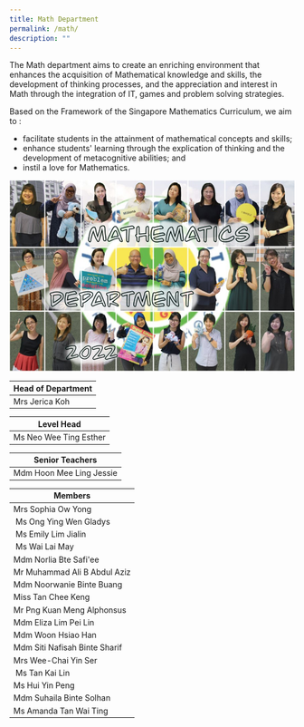 ```yaml
---
title: Math Department
permalink: /math/
description: ""
---
```

The Math department aims to create an enriching environment that enhances the acquisition of Mathematical knowledge and skills, the development of thinking processes, and the appreciation and interest in Math through the integration of IT, games and problem solving strategies.

  

Based on the Framework of the Singapore Mathematics Curriculum, we aim to :

*   facilitate students in the attainment of mathematical concepts and skills;
*   enhance students' learning through the explication of thinking and the development of metacognitive abilities; and
*   instil a love for Mathematics.

![Math](/images/Math2022.jpg)

| Head of Department |
| --- |
| Mrs Jerica Koh |<br>
  

| Level Head |
| --- |
| Ms Neo Wee Ting Esther |<br>


| Senior Teachers |
| --- |
| Mdm Hoon Mee Ling Jessie |<br>


| Members |
| --- |
| Mrs Sophia Ow Yong  
|  Ms Ong Ying Wen Gladys  
|  Ms Emily Lim Jialin  
|  Ms Wai Lai May  
| Mdm Norlia Bte Safi'ee  
| Mr Muhammad Ali B Abdul Aziz  
| Mdm Noorwanie Binte Buang  
| Miss Tan Chee Keng  
| Mr Png Kuan Meng Alphonsus  
| Mdm Eliza Lim Pei Lin
| Mdm Woon Hsiao Han
| Mdm Siti Nafisah Binte Sharif
| Mrs Wee-Chai Yin Ser  
|  Ms Tan Kai Lin 
| Ms Hui Yin Peng
| Mdm Suhaila Binte Solhan 
| Ms Amanda Tan Wai Ting